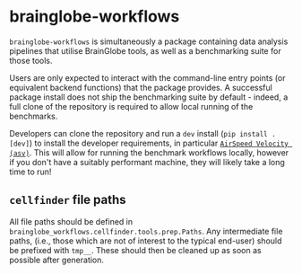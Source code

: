 # brainglobe-workflows

`brainglobe-workflows` is simultaneously a package containing data analysis pipelines that utilise BrainGlobe tools, as well as a benchmarking suite for those tools.

Users are only expected to interact with the command-line entry points (or equivalent backend functions) that the package provides.
A successful package install does not ship the benchmarking suite by default - indeed, a full clone of the repository is required to allow local running of the benchmarks.

Developers can clone the repository and run a `dev` install (`pip install .[dev]`) to install the developer requirements, in particular [`AirSpeed Velocity (asv)`](https://asv.readthedocs.io/en/v0.6.1/).
This will allow for running the benchmark workflows locally, however if you don't have a suitably performant machine, they will likely take a long time to run!

## `cellfinder` file paths

All file paths should be defined in `brainglobe_workflows.cellfinder.tools.prep.Paths`.
Any intermediate file paths, (i.e., those which are not of interest to the typical end-user) should be prefixed with `tmp__`.
These should then be cleaned up as soon as possible after generation.
